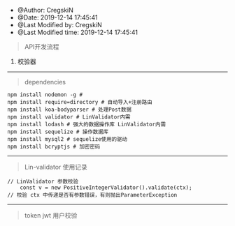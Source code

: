 
 * @Author: CregskiN 
 * @Date: 2019-12-14 17:45:41 
 * @Last Modified by:   CregskiN 
 * @Last Modified time: 2019-12-14 17:45:41 

> API开发流程
1. 校验器


---

> dependencies
```
npm install nodemon -g #
npm install require=directory # 自动导入+注册路由
npm install koa-bodyparser # 处理Post数据
npm install validator # LinValidator内需
npm install lodash # 强大的数据操作库 LinValidator内需
npm install sequelize # 操作数据库
npm install mysql2 # sequelize使用的驱动
npm install bcryptjs # 加密密码
```

---

> Lin-validator 使用记录
```
// LinValidator 参数校验
    const v = new PositiveIntegerValidator().validate(ctx);
// 校验 ctx 中传递是否有参数错误，有则抛出ParameterException
```

---

> token jwt 用户校验
```

```